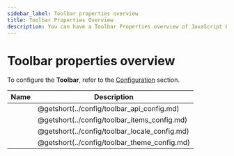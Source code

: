 ```yaml
---
sidebar_label: Toolbar properties overview
title: Toolbar Properties Overview
description: You can have a Toolbar Properties overview of JavaScript Kanban in the documentation of the DHTMLX JavaScript Kanban library. Browse developer guides and API reference, try out code examples and live demos, and download a free 30-day evaluation version of DHTMLX Kanban.
---
```


# Toolbar properties overview

To configure the **Toolbar**, refer to the [Configuration](../../../guides/configuration/#toolbar) section.

| Name                                                      | Description                                             |
| ----------------------------------------------------------| --------------------------------------------------------|
| [](../config/toolbar_api_config.md)                       | @getshort(../config/toolbar_api_config.md)              |
| [](../config/toolbar_items_config.md)                     | @getshort(../config/toolbar_items_config.md)            |
| [](../config/toolbar_locale_config.md)                    | @getshort(../config/toolbar_locale_config.md)           |
| [](../config/toolbar_theme_config.md)                     | @getshort(../config/toolbar_theme_config.md)            |
